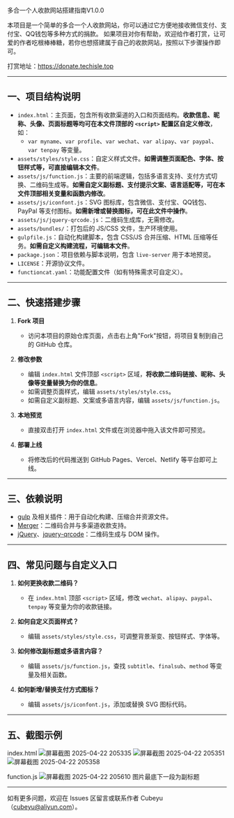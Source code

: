多合一个人收款网站搭建指南V1.0.0

本项目是一个简单的多合一个人收款网站，你可以通过它方便地接收微信支付、支付宝、QQ钱包等多种方式的捐款。
如果项目对你有帮助，欢迎给作者打赏，让可爱的作者吃根棒棒糖，若你也想搭建属于自己的收款网站，按照以下步骤操作即可。

打赏地址：https://donate.techisle.top

---

## 一、项目结构说明

- `index.html`：主页面，包含所有收款渠道的入口和页面结构。**收款信息、昵称、头像、页面标题等均可在本文件顶部的 `<script>` 配置区自定义修改**，如：
  - `var myname`、`var profile`、`var wechat`、`var alipay`、`var paypal`、`var tenpay` 等变量。
- `assets/styles/style.css`：自定义样式文件。**如需调整页面配色、字体、按钮样式等，可直接编辑本文件**。
- `assets/js/function.js`：主要的前端逻辑，包括多语言支持、支付方式切换、二维码生成等。**如需自定义副标题、支付提示文案、语言适配等，可在本文件顶部相关变量和函数内修改**。
- `assets/js/iconfont.js`：SVG 图标库，包含微信、支付宝、QQ钱包、PayPal 等支付图标。**如需新增或替换图标，可在此文件中操作**。
- `assets/js/jquery-qrcode.js`：二维码生成库，无需修改。
- `assets/bundles/`：打包后的 JS/CSS 文件，生产环境使用。
- `gulpfile.js`：自动化构建脚本，包含 CSS/JS 合并压缩、HTML 压缩等任务。**如需自定义构建流程，可编辑本文件**。
- `package.json`：项目依赖与脚本说明，包含 `live-server` 用于本地预览。
- `LICENSE`：开源协议文件。
- `functioncat.yaml`：功能配置文件（如有特殊需求可自定义）。

---

## 二、快速搭建步骤

1. **Fork 项目**
   - 访问本项目的原始仓库页面，点击右上角"Fork"按钮，将项目复制到自己的 GitHub 仓库。

2. **修改参数**
   - 编辑 `index.html` 文件顶部 `<script>` 区域，**将收款二维码链接、昵称、头像等变量替换为你的信息**。
   - 如需调整页面样式，编辑 `assets/styles/style.css`。
   - 如需自定义副标题、文案或多语言内容，编辑 `assets/js/function.js`。

3. **本地预览**
   - 直接双击打开 `index.html` 文件或在浏览器中拖入该文件即可预览。

4. **部署上线**
   - 将修改后的代码推送到 GitHub Pages、Vercel、Netlify 等平台即可上线。

---

## 三、依赖说明

- [gulp](https://gulpjs.com/) 及相关插件：用于自动化构建、压缩合并资源文件。
- [Merger](https://merger.huangxin.org)：二维码合并与多渠道收款支持。
- [jQuery](https://jquery.com/)、[jquery-qrcode](https://larsjung.de/jquery-qrcode/)：二维码生成与 DOM 操作。

---

## 四、常见问题与自定义入口

1. **如何更换收款二维码？**
   - 在 `index.html` 顶部 `<script>` 区域，修改 `wechat`、`alipay`、`paypal`、`tenpay` 等变量为你的收款链接。

2. **如何自定义页面样式？**
   - 编辑 `assets/styles/style.css`，可调整背景渐变、按钮样式、字体等。

3. **如何修改副标题或多语言内容？**
   - 编辑 `assets/js/function.js`，查找 `subtitle`、`finalsub`、`method` 等变量及相关函数。

4. **如何新增/替换支付方式图标？**
   - 编辑 `assets/js/iconfont.js`，添加或替换 SVG 图标代码。

---

## 五、截图示例

index.html
![屏幕截图 2025-04-22 205335](https://github.com/user-attachments/assets/cc27ee73-2c3e-401d-8a06-db74f39ca23b)
![屏幕截图 2025-04-22 205351](https://github.com/user-attachments/assets/b3e0144c-fc7f-4b06-be1c-48760f1599ff)
![屏幕截图 2025-04-22 205358](https://github.com/user-attachments/assets/61eb3667-a394-4e1d-a037-39a1c432d601)

function.js
![屏幕截图 2025-04-22 205610](https://github.com/user-attachments/assets/adfbfa1f-ed59-4b41-a3cf-d69fef629285)
图片最底下一段为副标题

---

如有更多问题，欢迎在 Issues 区留言或联系作者 Cubeyu（cubeyu@aliyun.com）。
